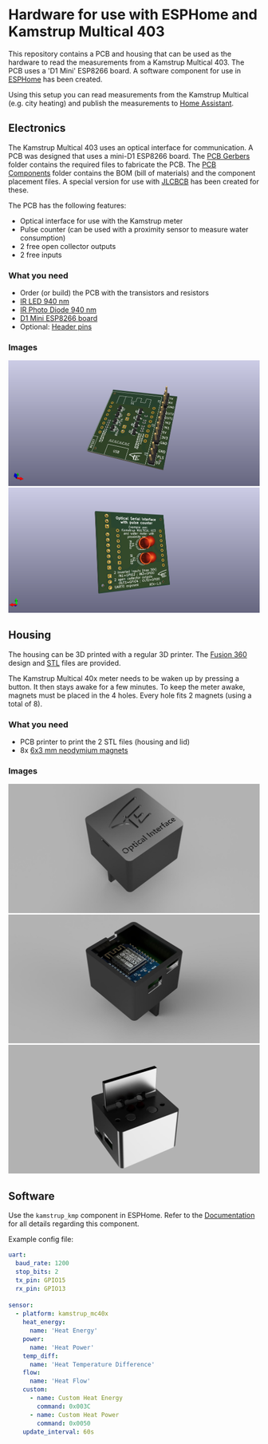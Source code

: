 # Hardware for use with ESPHome and Kamstrup Multical 403

This repository contains a PCB and housing that can be used as the hardware to read the measurements from a Kamstrup Multical 403.
The PCB uses a 'D1 Mini' ESP8266 board. A software component for use in [ESPHome](https://esphome.io/) has been created.

Using this setup you can read measurements from the Kamstrup Multical (e.g. city heating) and publish the measurements to 
[Home Assistant](https://www.home-assistant.io/).

## Electronics
The Kamstrup Multical 403 uses an optical interface for communication. A PCB was designed that uses a mini-D1 ESP8266 board. The 
[PCB Gerbers](Electronics/PCB%20Gerbers) folder contains the 
required files to fabricate the PCB. The [PCB Components](Electronics/PCB%20Components) folder contains the BOM (bill of materials) and the component placement files. A special version for use with [JLCBCB](https://jlcpcb.com/) has been created for these.

The PCB has the following features:
- Optical interface for use with the Kamstrup meter
- Pulse counter (can be used with a proximity sensor to measure water consumption)
- 2 free open collector outputs
- 2 free inputs

### What you need
- Order (or build) the PCB with the transistors and resistors
- [IR LED 940 nm](https://www.amazon.com/HiLetgo-Infrared-Emitter-Receiver-Emission/dp/B00M1PN5TK)
- [IR Photo Diode 940 nm](https://www.amazon.com/HiLetgo-Infrared-Emitter-Receiver-Emission/dp/B00M1PN5TK)
- [D1 Mini ESP8266 board](https://www.amazon.com/Organizer-ESP8266-Internet-Development-Compatible/dp/B081PX9YFV)
- Optional: [Header pins](https://www.amazon.com/MCIGICM-Header-2-45mm-Arduino-Connector/dp/B07PKKY8BX)

### Images
![PCB Top](Electronics/PCB%20Images/Top.png)
![PCB Bottom](Electronics/PCB%20Images/Bottom.png)

## Housing

The housing can be 3D printed with a regular 3D printer. The [Fusion 360](Housing/Fusion-360) design and [STL](Housing/STL) files are provided.

The Kamstrup Multical 40x meter needs to be waken up by pressing a button. It then stays awake for a few minutes. To keep the meter awake, magnets must be placed 
in the 4 holes. Every hole fits 2 magnets (using a total of 8).

### What you need
- PCB printer to print the 2 STL files (housing and lid)
- 8x [6x3 mm neodymium magnets](https://www.amazon.com/MIN-Neodymium-Small-Magnets-6mm/dp/B096LZNZTQ)

### Images
![Housing Top](Housing/Images/Top.jpg)
![Housing Inside](Housing/Images/Inside.jpg)
![Housing Bottom](Housing/Images/Bottom.jpg)

## Software

Use the `kamstrup_kmp` component in ESPHome. Refer to the [Documentation](https://esphome.io/components/sensor/kamstrup_kmp) for all details regarding this component.

Example config file:
```yml
uart:
  baud_rate: 1200
  stop_bits: 2
  tx_pin: GPIO15
  rx_pin: GPIO13

sensor:
  - platform: kamstrup_mc40x
    heat_energy:
      name: 'Heat Energy'
    power:
      name: 'Heat Power'
    temp_diff:
      name: 'Heat Temperature Difference'
    flow:
      name: 'Heat Flow'
    custom:
      - name: Custom Heat Energy
        command: 0x003C
      - name: Custom Heat Power
        command: 0x0050
    update_interval: 60s
```
